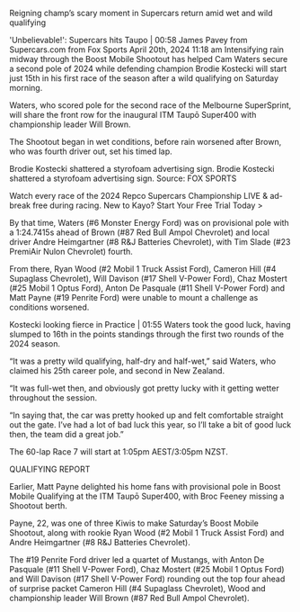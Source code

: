 Reigning champ’s scary moment in Supercars return amid wet and wild qualifying

'Unbelievable!': Supercars hits Taupo | 00:58
James Pavey from Supercars.com from Fox Sports
April 20th, 2024 11:18 am
Intensifying rain midway through the Boost Mobile Shootout has helped Cam Waters secure a second pole of 2024 while defending champion Brodie Kostecki will start just 15th in his first race of the season after a wild qualifying on Saturday morning.

Waters, who scored pole for the second race of the Melbourne SuperSprint, will share the front row for the inaugural ITM Taupō Super400 with championship leader Will Brown.

The Shootout began in wet conditions, before rain worsened after Brown, who was fourth driver out, set his timed lap.

Brodie Kostecki shattered a styrofoam advertising sign.
Brodie Kostecki shattered a styrofoam advertising sign.
Source: FOX SPORTS

Watch every race of the 2024 Repco Supercars Championship LIVE & ad-break free during racing. New to Kayo? Start Your Free Trial Today >

By that time, Waters (#6 Monster Energy Ford) was on provisional pole with a 1:24.7415s ahead of Brown (#87 Red Bull Ampol Chevrolet) and local driver Andre Heimgartner (#8 R&J Batteries Chevrolet), with Tim Slade (#23 PremiAir Nulon Chevrolet) fourth.

From there, Ryan Wood (#2 Mobil 1 Truck Assist Ford), Cameron Hill (#4 Supaglass Chevrolet), Will Davison (#17 Shell V-Power Ford), Chaz Mostert (#25 Mobil 1 Optus Ford), Anton De Pasquale (#11 Shell V-Power Ford) and Matt Payne (#19 Penrite Ford) were unable to mount a challenge as conditions worsened.


Kostecki looking fierce in Practice | 01:55
Waters took the good luck, having slumped to 16th in the points standings through the first two rounds of the 2024 season.

“It was a pretty wild qualifying, half-dry and half-wet,” said Waters, who claimed his 25th career pole, and second in New Zealand.


“It was full-wet then, and obviously got pretty lucky with it getting wetter throughout the session.

“In saying that, the car was pretty hooked up and felt comfortable straight out the gate. I’ve had a lot of bad luck this year, so I’ll take a bit of good luck then, the team did a great job.”

The 60-lap Race 7 will start at 1:05pm AEST/3:05pm NZST.

QUALIFYING REPORT

Earlier, Matt Payne delighted his home fans with provisional pole in Boost Mobile Qualifying at the ITM Taupō Super400, with Broc Feeney missing a Shootout berth.

Payne, 22, was one of three Kiwis to make Saturday’s Boost Mobile Shootout, along with rookie Ryan Wood (#2 Mobil 1 Truck Assist Ford) and Andre Heimgartner (#8 R&J Batteries Chevrolet).


The #19 Penrite Ford driver led a quartet of Mustangs, with Anton De Pasquale (#11 Shell V-Power Ford), Chaz Mostert (#25 Mobil 1 Optus Ford) and Will Davison (#17 Shell V-Power Ford) rounding out the top four ahead of surprise packet Cameron Hill (#4 Supaglass Chevrolet), Wood and championship leader Will Brown (#87 Red Bull Ampol Chevrolet).
